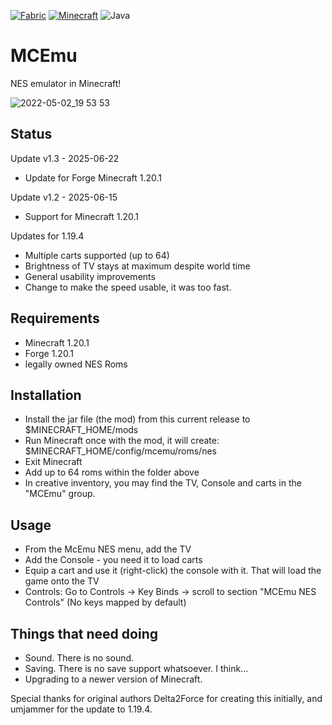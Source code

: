[![Fabric](https://img.shields.io/badge/Mod_Loader-Forge-blue)](https://fabricmc.net/)
[![Minecraft](https://img.shields.io/badge/Minecraft-1.20.1-green)](https://www.minecraft.net/)
![Java](https://img.shields.io/badge/Java-17-b07219)

# MCEmu

NES emulator in Minecraft!

![2022-05-02_19 53 53](https://user-images.githubusercontent.com/493908/166223486-5f2ee0b9-7c17-422d-953b-747ba1c6beb4.png)

## Status

Update v1.3 - 2025-06-22
* Update for Forge Minecraft 1.20.1

Update v1.2 - 2025-06-15
 * Support for Minecraft 1.20.1

Updates for 1.19.4

 * Multiple carts supported (up to 64)
 * Brightness of TV stays at maximum despite world time
 * General usability improvements
 * Change to make the speed usable, it was too fast.

## Requirements

 * Minecraft 1.20.1
 * Forge 1.20.1
 * legally owned NES Roms

## Installation
 * Install the jar file (the mod) from this current release to $MINECRAFT_HOME/mods
 * Run Minecraft once with the mod, it will create: $MINECRAFT_HOME/config/mcemu/roms/nes
 * Exit Minecraft
 * Add up to 64 roms within the folder above
 * In creative inventory, you may find the TV, Console and carts in the "MCEmu" group.

## Usage
 * From the McEmu NES menu, add the TV
 * Add the Console - you need it to load carts
 * Equip a cart and use it (right-click) the console with it. That will load the game onto the TV
 * Controls: Go to Controls -> Key Binds -> scroll to section "MCEmu NES Controls" (No keys mapped by default)


## Things that need doing
 * Sound. There is no sound.
 * Saving. There is no save support whatsoever. I think...
 * Upgrading to a newer version of Minecraft.

Special thanks for original authors Delta2Force for creating this initially, and umjammer for the update to 1.19.4.
